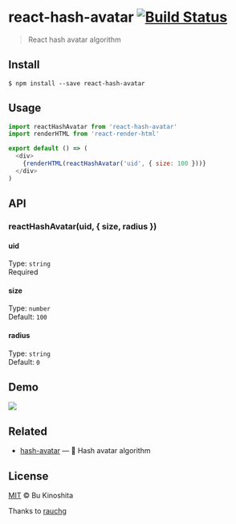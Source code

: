 
# react-hash-avatar [![Build Status](https://travis-ci.org/bukinoshita/react-hash-avatar.svg?branch=master)](https://travis-ci.org/bukinoshita/react-hash-avatar)

> React hash avatar algorithm

## Install
```
$ npm install --save react-hash-avatar
```

## Usage
```js
import reactHashAvatar from 'react-hash-avatar'
import renderHTML from 'react-render-html'

export default () => (
  <div>
    {renderHTML(reactHashAvatar('uid', { size: 100 }))}
  </div>
)
```

## API
### reactHashAvatar(uid, { size, radius })

#### uid
Type: `string`<br/>
Required

#### size
Type: `number`<br/>
Default: `100`

#### radius
Type: `string`<br/>
Default: `0`

## Demo

![](https://media.giphy.com/media/3og0IAXrjGYpBG4SJy/giphy.gif)

## Related

- [hash-avatar](https://github.com/bukinoshita/hash-avatar) — :rainbow: Hash avatar algorithm

## License
[MIT](https://github.com/bukinoshita/react-hash-avatar/blob/master/LICENSE) &copy; Bu Kinoshita

Thanks to [rauchg](https://twitter.com/rauchg)
